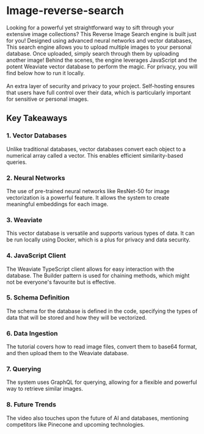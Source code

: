 # Image-reverse-search
Looking for a powerful yet straightforward way to sift through your extensive image collections? This Reverse Image Search engine is built just for you! Designed using advanced neural networks and vector databases, This search engine allows you to upload multiple images to your personal database. Once uploaded, simply search through them by uploading another image! Behind the scenes, the engine leverages JavaScript and the potent Weaviate vector database to perform the magic. For privacy, you will find below how to run it locally.\
\
An extra layer of security and privacy to your project. Self-hosting ensures that users have full control over their data, which is particularly important for sensitive or personal images. 

## Key Takeaways

### 1. Vector Databases
Unlike traditional databases, vector databases convert each object to a numerical array called a vector. This enables efficient similarity-based queries.

### 2. Neural Networks
The use of pre-trained neural networks like ResNet-50 for image vectorization is a powerful feature. It allows the system to create meaningful embeddings for each image.

### 3. Weaviate
This vector database is versatile and supports various types of data. It can be run locally using Docker, which is a plus for privacy and data security.

### 4. JavaScript Client
The Weaviate TypeScript client allows for easy interaction with the database. The Builder pattern is used for chaining methods, which might not be everyone's favourite but is effective.

### 5. Schema Definition
The schema for the database is defined in the code, specifying the types of data that will be stored and how they will be vectorized.

### 6. Data Ingestion
The tutorial covers how to read image files, convert them to base64 format, and then upload them to the Weaviate database.

### 7. Querying
The system uses GraphQL for querying, allowing for a flexible and powerful way to retrieve similar images.

### 8. Future Trends
The video also touches upon the future of AI and databases, mentioning competitors like Pinecone and upcoming technologies.
